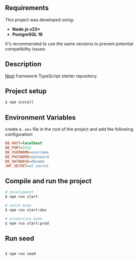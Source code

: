 ## Requirements
This project was developed using:

- **Node.js v23+**
- **PostgreSQL 16**

It's recommended to use the same versions to prevent potential compatibility issues.

## Description

[Nest](https://github.com/nestjs/nest) framework TypeScript starter repository.

## Project setup

```bash
$ npm install
```

## Environment Variables

create a `.env` file in the root of the project and add the following configuration:

```ini
DB_HOST=localhost
DB_PORT=5432
DB_USERNAME=username
DB_PASSWORD=password
DB_DATABASE=dbname
JWT_SECRET=wt_secret
```
## Compile and run the project

```bash
# development
$ npm run start

# watch mode
$ npm run start:dev

# production mode
$ npm run start:prod
```

## Run seed

```bash

$ npm run seed

```